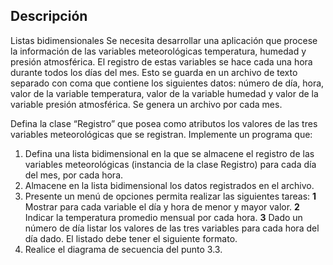 ## Descripción
Listas bidimensionales
Se necesita desarrollar una aplicación que procese la información
de las variables meteorológicas temperatura, humedad y presión
atmosférica. El registro de estas variables se hace cada una hora
durante todos los días del mes. Esto se guarda en un archivo de
texto separado con coma que contiene los siguientes datos: número
de día, hora, valor de la variable temperatura, valor de la
variable humedad y valor de la variable presión atmosférica. Se
genera un archivo por cada mes.

Defina la clase “Registro” que posea como atributos los valores de
las tres variables meteorológicas que se registran.
Implemente un programa que:

1. Defina una lista bidimensional en la que se almacene el registro
de las variables meteorológicas (instancia de la clase Registro)
para cada día del mes, por cada hora.
2. Almacene en la lista bidimensional los datos registrados en el
archivo.
3. Presente un menú de opciones permita realizar las siguientes
tareas:
**1** Mostrar para cada variable el día y hora de menor y mayor
valor.
**2** Indicar la temperatura promedio mensual por cada hora.
**3** Dado un número de día listar los valores de las tres variables
para cada hora del día dado. El listado debe tener el siguiente
formato.
4. Realice el diagrama de secuencia del punto 3.3.

